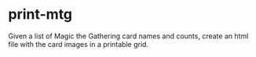# print-mtg
Given a list of Magic the Gathering card names and counts, create an html file with the card images in a printable grid.
